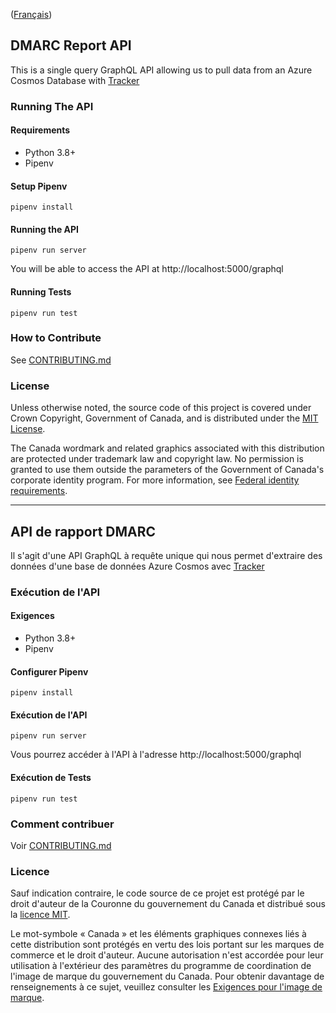 ([Français](#gabarit-pour-dépôts-de-code-source-ouvert-du-gouvernement-du-canada))

## DMARC Report API
This is a single query GraphQL API allowing us to pull data from an Azure Cosmos Database with [Tracker](https://github.com/canada-ca/tracker)

### Running The API
#### Requirements
- Python 3.8+
- Pipenv

#### Setup Pipenv
```shell script
pipenv install
```

#### Running the API
```shell script
pipenv run server
```
You will be able to access the API at http://localhost:5000/graphql

#### Running Tests
```shell script
pipenv run test
```

### How to Contribute

See [CONTRIBUTING.md](CONTRIBUTING.md)

### License

Unless otherwise noted, the source code of this project is covered under Crown Copyright, Government of Canada, and is distributed under the [MIT License](LICENSE).

The Canada wordmark and related graphics associated with this distribution are protected under trademark law and copyright law. No permission is granted to use them outside the parameters of the Government of Canada's corporate identity program. For more information, see [Federal identity requirements](https://www.canada.ca/en/treasury-board-secretariat/topics/government-communications/federal-identity-requirements.html).

______________________

## API de rapport DMARC

Il s'agit d'une API GraphQL à requête unique qui nous permet d'extraire des données d'une base de données Azure Cosmos avec [Tracker](https://github.com/canada-ca/tracker)

### Exécution de l'API
#### Exigences
- Python 3.8+
- Pipenv

#### Configurer Pipenv
```shell script
pipenv install
```

#### Exécution de l'API
```shell script
pipenv run server
```
Vous pourrez accéder à l'API à l'adresse http://localhost:5000/graphql

#### Exécution de Tests
```shell script
pipenv run test
```

### Comment contribuer

Voir [CONTRIBUTING.md](CONTRIBUTING.md)

### Licence

Sauf indication contraire, le code source de ce projet est protégé par le droit d'auteur de la Couronne du gouvernement du Canada et distribué sous la [licence MIT](LICENSE).

Le mot-symbole « Canada » et les éléments graphiques connexes liés à cette distribution sont protégés en vertu des lois portant sur les marques de commerce et le droit d'auteur. Aucune autorisation n'est accordée pour leur utilisation à l'extérieur des paramètres du programme de coordination de l'image de marque du gouvernement du Canada. Pour obtenir davantage de renseignements à ce sujet, veuillez consulter les [Exigences pour l'image de marque](https://www.canada.ca/fr/secretariat-conseil-tresor/sujets/communications-gouvernementales/exigences-image-marque.html).

